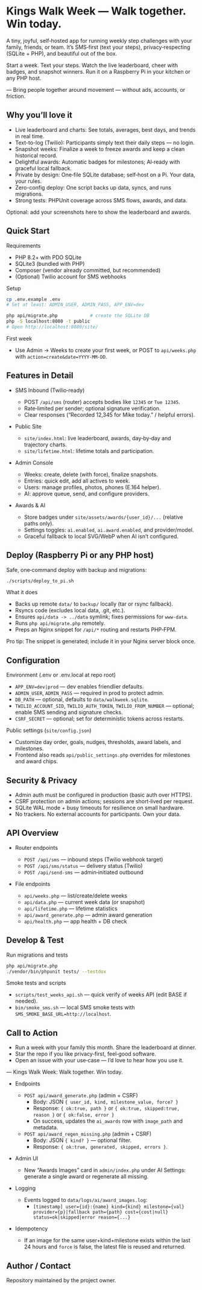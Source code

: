 # Kings Walk Week — Walk together. Win today.

A tiny, joyful, self‑hosted app for running weekly step challenges with your family, friends, or team. It’s SMS‑first (text your steps), privacy‑respecting (SQLite + PHP), and beautiful out of the box.

Start a week. Text your steps. Watch the live leaderboard, cheer with badges, and snapshot winners. Run it on a Raspberry Pi in your kitchen or any PHP host.

— Bring people together around movement — without ads, accounts, or friction.

## Why you’ll love it

- Live leaderboard and charts: See totals, averages, best days, and trends in real time.
- Text-to-log (Twilio): Participants simply text their daily steps — no login.
- Snapshot weeks: Finalize a week to freeze awards and keep a clean historical record.
- Delightful awards: Automatic badges for milestones; AI‑ready with graceful local fallback.
- Private by design: One‑file SQLite database; self‑host on a Pi. Your data, your rules.
- Zero-config deploy: One script backs up data, syncs, and runs migrations.
- Strong tests: PHPUnit coverage across SMS flows, awards, and data.

Optional: add your screenshots here to show the leaderboard and awards.

## Quick Start

Requirements
- PHP 8.2+ with PDO SQLite
- SQLite3 (bundled with PHP)
- Composer (vendor already committed, but recommended)
- (Optional) Twilio account for SMS webhooks

Setup
```bash
cp .env.example .env
# Set at least: ADMIN_USER, ADMIN_PASS, APP_ENV=dev

php api/migrate.php            # create the SQLite DB
php -S localhost:8080 -t public
# Open http://localhost:8080/site/
```

First week
- Use Admin → Weeks to create your first week, or POST to `api/weeks.php` with `action=create&date=YYYY-MM-DD`.

## Features in Detail

- SMS Inbound (Twilio‑ready)
  - POST `/api/sms` (router) accepts bodies like `12345` or `Tue 12345`.
  - Rate‑limited per sender; optional signature verification.
  - Clear responses (“Recorded 12,345 for Mike today.” / helpful errors).

- Public Site
  - `site/index.html`: live leaderboard, awards, day‑by‑day and trajectory charts.
  - `site/lifetime.html`: lifetime totals and participation.

- Admin Console
  - Weeks: create, delete (with force), finalize snapshots.
  - Entries: quick edit, add all actives to week.
  - Users: manage profiles, photos, phones (E.164 helper).
  - AI: approve queue, send, and configure providers.

- Awards & AI
  - Store badges under `site/assets/awards/{user_id}/...` (relative paths only).
  - Settings toggles: `ai.enabled`, `ai.award.enabled`, and provider/model.
  - Graceful fallback to local SVG/WebP when AI isn’t configured.

## Deploy (Raspberry Pi or any PHP host)

Safe, one‑command deploy with backup and migrations:
```bash
./scripts/deploy_to_pi.sh
```
What it does
- Backs up remote `data/` to `backup/` locally (tar or rsync fallback).
- Rsyncs code (excludes local data, .git, etc.).
- Ensures `api/data -> ../data` symlink; fixes permissions for `www-data`.
- Runs `php api/migrate.php` remotely.
- Preps an Nginx snippet for `/api/*` routing and restarts PHP‑FPM.

Pro tip: The snippet is generated; include it in your Nginx server block once.

## Configuration

Environment (.env or .env.local at repo root)
- `APP_ENV=dev|prod` — dev enables friendlier defaults.
- `ADMIN_USER`, `ADMIN_PASS` — required in prod to protect admin.
- `DB_PATH` — optional, defaults to `data/walkweek.sqlite`.
- `TWILIO_ACCOUNT_SID`, `TWILIO_AUTH_TOKEN`, `TWILIO_FROM_NUMBER` — optional; enable SMS sending and signature checks.
- `CSRF_SECRET` — optional; set for deterministic tokens across restarts.

Public settings (`site/config.json`)
- Customize day order, goals, nudges, thresholds, award labels, and milestones.
- Frontend also reads `api/public_settings.php` overrides for milestones and award chips.

## Security & Privacy

- Admin auth must be configured in production (basic auth over HTTPS).
- CSRF protection on admin actions; sessions are short‑lived per request.
- SQLite WAL mode + busy timeouts for resilience on small hardware.
- No trackers. No external accounts for participants. Own your data.

## API Overview

- Router endpoints
  - `POST /api/sms` — inbound steps (Twilio webhook target)
  - `POST /api/sms/status` — delivery status (Twilio)
  - `POST /api/send-sms` — admin‑initiated outbound

- File endpoints
  - `api/weeks.php` — list/create/delete weeks
  - `api/data.php` — current week data (or snapshot)
  - `api/lifetime.php` — lifetime statistics
  - `api/award_generate.php` — admin award generation
  - `api/health.php` — app health + DB check

## Develop & Test

Run migrations and tests
```bash
php api/migrate.php
./vendor/bin/phpunit tests/ --testdox
```

Smoke tests and scripts
- `scripts/test_weeks_api.sh` — quick verify of weeks API (edit BASE if needed).
- `bin/smoke_sms.sh` — local SMS smoke tests with `SMS_SMOKE_BASE_URL=http://localhost`.

## Call to Action

- Run a week with your family this month. Share the leaderboard at dinner.
- Star the repo if you like privacy‑first, feel‑good software.
- Open an issue with your use‑case — I’d love to hear how you use it.

— Kings Walk Week: Walk together. Win today.

- Endpoints
  - `POST api/award_generate.php` (admin + CSRF)
    - Body: JSON `{ user_id, kind, milestone_value, force? }`
    - Response: `{ ok:true, path }` or `{ ok:true, skipped:true, reason }` or `{ ok:false, error }`
    - On success, updates the `ai_awards` row with `image_path` and metadata.
  - `POST api/award_regen_missing.php` (admin + CSRF)
    - Body: JSON `{ kind? }` — optional filter.
    - Response: `{ ok:true, generated, skipped, errors }`.

- Admin UI
  - New “Awards Images” card in `admin/index.php` under AI Settings: generate a single award or regenerate all missing.

- Logging
  - Events logged to `data/logs/ai/award_images.log`:
    - `[timestamp] user={id}:{name} kind={kind} milestone={val} provider={p}|fallback path={path} cost={cost|null} status=ok|skipped|error reason={...}`

- Idempotency
  - If an image for the same user+kind+milestone exists within the last 24 hours and `force` is false, the latest file is reused and returned.


## Author / Contact

Repository maintained by the project owner.
